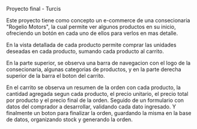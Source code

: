Proyecto final - Turcis

Este proyecto tiene como concepto un e-commerce de una consecionaria "Rogelio Motors", la cual permite ver algunos productos en su inicio, ofreciendo un botón en cada uno de ellos para verlos en mas detalle.

En la vista detallada de cada producto permite comprar las unidades deseadas en cada producto, sumando cada producto al carrito.

En la parte superior, se observa una barra de navegacion con el logo de la consecionaria, algunas categorias de productos, y en la parte derecha superior de la barra el boton del carrito.

En el carrito se observa un resumen de la orden con cada producto, la cantidad agregada segun cada producto, el precio unitario, el precio total por producto y el precio final de la orden. Seguido de un formulario con datos del comprador a desarrollar, validando cada dato ingresado. Y finalmente un boton para finalizar la orden, guardando la misma en la base de datos, organizando stock y generando la orden.
